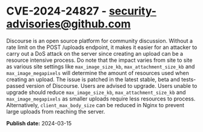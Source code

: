 # CVE-2024-24827 - security-advisories@github.com

Discourse is an open source platform for community discussion. Without a rate limit on the POST /uploads endpoint, it makes it easier for an attacker to carry out a DoS attack on the server since creating an upload can be a resource intensive process. Do note that the impact varies from site to site as various site settings like `max_image_size_kb`, `max_attachment_size_kb` and `max_image_megapixels` will determine the amount of resources used when creating an upload. The issue is patched in the latest stable, beta and tests-passed version of Discourse. Users are advised to upgrade. Users unable to upgrade should reduce `max_image_size_kb`, `max_attachment_size_kb` and `max_image_megapixels` as smaller uploads require less resources to process. Alternatively, `client_max_body_size` can be reduced in Nginx to prevent large uploads from reaching the server.

**Publish date:** 2024-03-15
